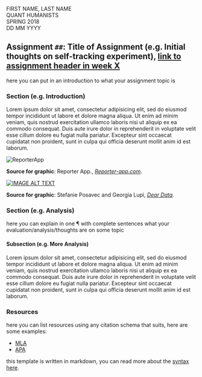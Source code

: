 <!-- FILL IN THE INFORMATION BELOW - shoutout to @auremoser for the template: https://gist.github.com/auremoser/9dcfac8163e7737e7b5f -->

FIRST NAME, LAST NAME <br>
QUANT HUMANISTS <br>
SPRING 2018 <br> 
DD MM YYYY

## Assignment `##`: Title of Assignment (e.g. Initial thoughts on self-tracking experiment), [link to assignment header in week X]()
 
here you can put in an introduction to what your assignment topic is

### Section (e.g. Introduction)

Lorem ipsum dolor sit amet, consectetur adipisicing elit, sed do eiusmod
tempor incididunt ut labore et dolore magna aliqua. Ut enim ad minim veniam,
quis nostrud exercitation ullamco laboris nisi ut aliquip ex ea commodo
consequat. Duis aute irure dolor in reprehenderit in voluptate velit esse
cillum dolore eu fugiat nulla pariatur. Excepteur sint occaecat cupidatat non
proident, sunt in culpa qui officia deserunt mollit anim id est laborum.

<!-- INCLUDE IMAGES WHEN APPROPRIATE -->

![ReporterApp](https://img.huffingtonpost.com/asset/5698a9b91f00005000215f9e.jpeg?ops=scalefit_720_noupscale)

**Source for graphic**: Reporter App., [_Reporter-app.com_](http://www.reporter-app.com/).

<!-- INCLUDE VIDEOS WHEN APPROPRIATE 

[![IMAGE ALT TEXT](http://img.youtube.com/vi/YOUTUBE_VIDEO_ID_HERE/0.jpg)](http://www.youtube.com/watch?v=YOUTUBE_VIDEO_ID_HERE)

e.g.: ![](https://www.youtube.com/watch?v=iqaVe1MCTlA)
-->

[![IMAGE ALT TEXT](http://img.youtube.com/vi/iqaVe1MCTlA/0.jpg)](https://www.youtube.com/watch?v=iqaVe1MCTlA)

**Source for graphic**: Stefanie Posavec and Georgia Lupi, [_Dear Data_](https://www.youtube.com/watch?v=iqaVe1MCTlA).

### Section (e.g. Analysis)

here you can explain in one ¶ with complete sentences what your evaluation/analysis/thoughts are on some topic


#### Subsection (e.g. More Analysis)

Lorem ipsum dolor sit amet, consectetur adipisicing elit, sed do eiusmod
tempor incididunt ut labore et dolore magna aliqua. Ut enim ad minim veniam,
quis nostrud exercitation ullamco laboris nisi ut aliquip ex ea commodo
consequat. Duis aute irure dolor in reprehenderit in voluptate velit esse
cillum dolore eu fugiat nulla pariatur. Excepteur sint occaecat cupidatat non
proident, sunt in culpa qui officia deserunt mollit anim id est laborum.


### Resources

here you can list resources using any citation schema that suits, here are some examples:

* [MLA](https://owl.english.purdue.edu/owl/resource/747/01/)
* [APA](https://owl.english.purdue.edu/owl/resource/560/01/)

this template is written in markdown, you can read more about the [syntax here](http://daringfireball.net/projects/markdown/basics).
